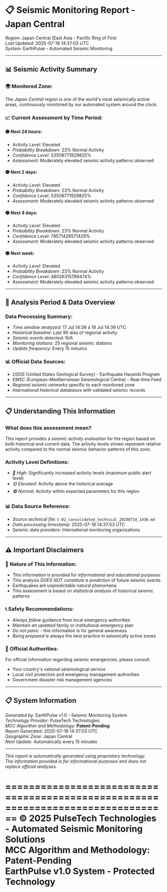 # 📋 Seismic Monitoring Report - Japan Central

*Region:* Japan Central (East Asia - Pacific Ring of Fire)  
*Last Updated:* 2025-07-18 14:37:03 UTC  
*System:* EarthPulse - Automated Seismic Monitoring  

---

## 📊 Seismic Activity Summary

### 🌍 Monitored Zone:
The *Japan Central* region is one of the world's most seismically active areas, continuously monitored by our automated system around the clock.

### 📈 Current Assessment by Time Period:

#### 🟡 Next 24 hours:
- *Activity Level:* Elevated
- *Probability Breakdown:* 23% Normal Activity
- *Confidence Level:* 53508771929825%
- *Assessment:* Moderately elevated seismic activity patterns observed

#### 🟡 Next 2 days:
- *Activity Level:* Elevated
- *Probability Breakdown:* 23% Normal Activity
- *Confidence Level:* 53508771929825%
- *Assessment:* Moderately elevated seismic activity patterns observed

#### 🟡 Next 4 days:
- *Activity Level:* Elevated
- *Probability Breakdown:* 23% Normal Activity
- *Confidence Level:* 78571428571429%
- *Assessment:* Moderately elevated seismic activity patterns observed

#### 🟡 Next week:
- *Activity Level:* Elevated
- *Probability Breakdown:* 23% Normal Activity
- *Confidence Level:* 48026315789474%
- *Assessment:* Moderately elevated seismic activity patterns observed


---

## 📅 Analysis Period & Data Overview

### Data Processing Summary:
- *Time window analyzed:* 17 Jul 14:36 a 18 Jul 14:36 UTC
- *Historical baseline:* Last 90 días of regional activity
- *Seismic events detected:* N/A
- *Monitoring stations:* 25 regional seismic stations
- *Update frequency:* Every 15 minutos

### 📊 Official Data Sources:
- *USGS* (United States Geological Survey) - Earthquake Hazards Program
- *EMSC* (European-Mediterranean Seismological Centre) - Real-time Feed
- *Regional seismic networks* specific to each monitored zone
- *International historical databases* with validated seismic records



---

## 📋 Understanding This Information

### What does this assessment mean?
This report provides a *seismic activity evaluation* for the region based on both historical and current data. The activity levels shown represent relative activity compared to the normal seismic behavior patterns of this zone.

### Activity Level Definitions:
- *🔴 High:* Significantly increased activity levels (maximum public alert level)
- *🟡 Elevated:* Activity above the historical average  
- *🟢 Normal:* Activity within expected parameters for this region

### 📊 Data Source Reference:
- *Source technical file:* `C-02_consolidated_technical_20250718_1436.md`
- *Data processing timestamp:* 2025-07-18 14:37:03 UTC
- *Seismic data providers:* International monitoring organizations

---

## ⚠️ Important Disclaimers

### 🚨 Nature of This Information:
- This information is provided for *informational and educational purposes*
- This analysis *DOES NOT constitute a prediction* of future seismic events
- Earthquakes are *unpredictable* natural phenomena
- This assessment is based on *statistical analysis* of historical seismic patterns

### 📞 Safety Recommendations:
- *Always follow* guidance from local emergency authorities
- *Maintain an updated* family or institutional emergency plan  
- *Do not panic* - this information is for general awareness
- *Being prepared* is always the best practice in seismically active zones

### 🏢 Official Authorities:
For official information regarding seismic emergencies, please consult:
- Your country's national seismological service
- Local civil protection and emergency management authorities
- Government disaster risk management agencies

---

## 📋 System Information

*Generated by:* EarthPulse v1.0 - Seismic Monitoring System  
*Technology Provider:* PulseTech Technologies  
*MCC Algorithm and Methodology:* **Patent-Pending**  
*Report Generated:* 2025-07-18 14:37:03 UTC  
*Geographic Zone:* Japan Central  
*Next Update:* Automatically every 15 minutes  

---

*This report is automatically generated using proprietary technology.*  
*The information provided is for informational purposes and does not replace official analyses.*

================================================================================
**© 2025 PulseTech Technologies - Automated Seismic Monitoring Solutions**  
**MCC Algorithm and Methodology: Patent-Pending**  
**EarthPulse v1.0 System - Protected Technology**
================================================================================
